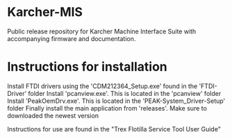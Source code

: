 # Karcher-MIS
Public release repository for Karcher Machine Interface Suite with accompanying firmware and documentation.

# Instructions for installation

Install FTDI drivers using the 'CDM212364_Setup.exe' found in the 'FTDI-Driver' folder
Install 'pcanview.exe'.  This is located in the 'pcanview' folder
Install 'PeakOemDrv.exe'.  This is located in the 'PEAK-System_Driver-Setup' folder
Finally install the main application from 'releases'. Make sure to downloaded the newest version

Instructions for use are found in the "Trex Flotilla Service Tool User Guide"
